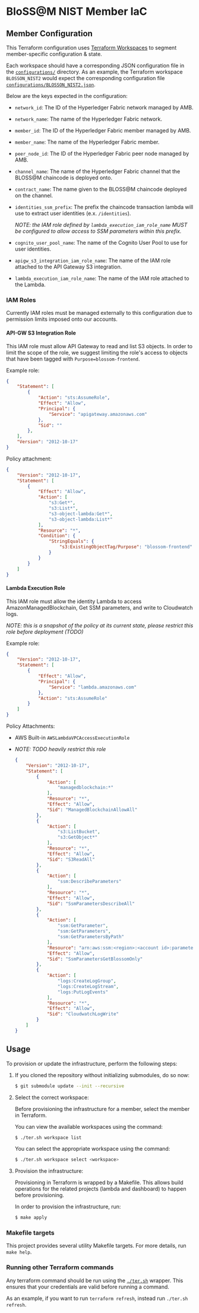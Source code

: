 # BloSS@M NIST Member IaC

## Member Configuration

This Terraform configuration uses [Terraform Workspaces](https://developer.hashicorp.com/terraform/language/state/workspaces) to segment member-specific configuration & state.

Each workspace should have a corresponding JSON configuration file in the [`configurations/`](./configurations/) directory.
As an example, the Terraform workspace `BLOSSON_NIST2` would expect the corresponding configuration file [`configurations/BLOSSON_NIST2.json`](./configurations/BLOSSON_NIST2.json).

Below are the keys expected in the configuration:

- `network_id`: The ID of the Hyperledger Fabric network managed by AMB.
- `network_name`: The name of the Hyperledger Fabric network.
- `member_id`: The ID of the Hyperledger Fabric member managed by AMB.
- `member_name`: The name of the Hyperledger Fabric member.
- `peer_node_id`: The ID of the Hyperledger Fabric peer node managed by AMB. 
- `channel_name`: The name of the Hyperledger Fabric channel that the BLOSS@M chaincode is deployed onto.
- `contract_name`: The name given to the BLOSS@M chaincode deployed on the channel.
- `identities_ssm_prefix`: The prefix the chaincode transaction lambda will use to extract user identities (e.x. `/identities`).

    *NOTE: the IAM role defined by `lambda_execution_iam_role_name` MUST be configured to allow access to SSM parameters within this prefix.*

- `cognito_user_pool_name`: The name of the Cognito User Pool to use for user identities.
- `apigw_s3_integration_iam_role_name`: The name of the IAM role attached to the API Gateway S3 integration.
- `lambda_execution_iam_role_name`:  The name of the IAM role attached to the Lambda.

### IAM Roles

Currently IAM roles must be managed externally to this configuration due to permission limits imposed onto our accounts.

#### API-GW S3 Integration Role

This IAM role must allow API Gateway to read and list S3 objects.
In order to limit the scope of the role, we suggest limiting the role's access to objects that have been tagged with `Purpose=blossom-frontend`.

Example role:

```json
{
    "Statement": [
        {
            "Action": "sts:AssumeRole",
            "Effect": "Allow",
            "Principal": {
                "Service": "apigateway.amazonaws.com"
            },
            "Sid": ""
        },
    ],
    "Version": "2012-10-17"
}
```

Policy attachment:

```json
{
    "Version": "2012-10-17",
    "Statement": [
        {
            "Effect": "Allow",
            "Action": [
                "s3:Get*",
                "s3:List*",
                "s3-object-lambda:Get*",
                "s3-object-lambda:List*"
            ],
            "Resource": "*",
            "Condition": {
                "StringEquals": {
                    "s3:ExistingObjectTag/Purpose": "blossom-frontend"
                }
            }
        }
    ]
}
```

#### Lambda Execution Role

This IAM role must allow the identity Lambda to access AmazonManagedBlockchain, Get SSM parameters, and write to Cloudwatch logs.

*NOTE: this is a snapshot of the policy at its current state, please restrict this role before deployment (TODO)*

Example role:

```json
{
    "Version": "2012-10-17",
    "Statement": [
        {
            "Effect": "Allow",
            "Principal": {
                "Service": "lambda.amazonaws.com"
            },
            "Action": "sts:AssumeRole"
        }
    ]
}
```

Policy Attachments:

- AWS Built-in `AWSLambdaVPCAccessExecutionRole`
- *NOTE: TODO heavily restrict this role*

    ```json
    {
        "Version": "2012-10-17",
        "Statement": [
            {
                "Action": [
                    "managedblockchain:*"
                ],
                "Resource": "*",
                "Effect": "Allow",
                "Sid": "ManagedBlockchainAllowAll"
            },
            {
                "Action": [
                    "s3:ListBucket",
                    "s3:GetObject*"
                ],
                "Resource": "*",
                "Effect": "Allow",
                "Sid": "S3ReadAll"
            },
            {
                "Action": [
                    "ssm:DescribeParameters"
                ],
                "Resource": "*",
                "Effect": "Allow",
                "Sid": "SsmParametersDescribeAll"
            },
            {
                "Action": [
                    "ssm:GetParameter",
                    "ssm:GetParameters",
                    "ssm:GetParametersByPath"
                ],
                "Resource": "arn:aws:ssm:<region>:<account id>:parameter/nist/blossom/*", // this should correspond to the configuration parameter `identities_ssm_prefix`
                "Effect": "Allow",
                "Sid": "SsmParametersGetBlossomOnly"
            },
            {
                "Action": [
                    "logs:CreateLogGroup",
                    "logs:CreateLogStream",
                    "logs:PutLogEvents"
                ],
                "Resource": "*",
                "Effect": "Allow",
                "Sid": "CloudwatchLogWrite"
            }
        ]
    }
    ```

## Usage

To provision or update the infrastructure, perform the following steps:

1. If you cloned the repository without initializing submodules, do so now:

    ```sh
    $ git submodule update --init --recursive
    ```

1. Select the correct workspace:

    Before provisioning the infrastructure for a member, select the member in Terraform.

    You can view the available workspaces using the command:

    ```sh
    $ ./ter.sh workspace list
    ```

    You can select the appropriate workspace using the command:

    ```sh
    $ ./ter.sh workspace select <workspace>
    ```

1. Provision the infrastructure:

    Provisioning in Terraform is wrapped by a Makefile.
    This allows build operations for the related projects (lambda and dashboard) to happen before provisioning.

    In order to provision the infrastructure, run:

    ```sh
    $ make apply
    ```

### Makefile targets

This project provides several utility Makefile targets.
For more details, run `make help`.

### Running other Terraform commands

Any terraform command should be run using the [`./ter.sh`](./ter.sh) wrapper.
This ensures that your credentials are valid before running a command.

As an example, if you want to run `terraform refresh`, instead run `./ter.sh refresh`.
